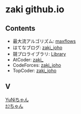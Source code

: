 # zaki github.io

## Contents

- 最大流アルゴリズム: [maxflows](./docs/maxflows.md)
- はてなブログ: [zaki_joho](https://zaki-joho.hatenablog.com/)
- 競プロライブラリ: [Library](https://github.com/zaki-joho/ProconLibrary)
- AtCoder: [zaki_](https://atcoder.jp/users/zaki_)  
- CodeForces: [zaki_joho](https://codeforces.com/profile/zaki_joho)  
- TopCoder: [zaki_joho](https://www.topcoder.com/members/zaki_joho/details/?track=DATA_SCIENCE&subTrack=SRM)  
<!-- Twitter: [zaki_joho](https://twitter.com/zaki_joho)-->

## V

[YuNiちゃん](https://www.youtube.com/channel/UCHTnX0CSX_KObo5I9WuZ64g)  
[ｶﾌちゃん](https://www.youtube.com/channel/UCQ1U65-CQdIoZ2_NA4Z4F7A)
